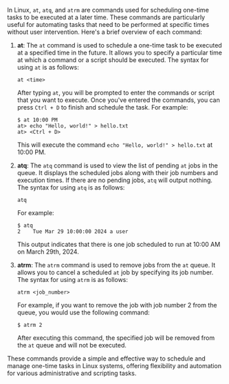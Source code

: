 In Linux, `at`, `atq`, and `atrm` are commands used for scheduling one-time tasks to be executed at a later time. These commands are particularly useful for automating tasks that need to be performed at specific times without user intervention. Here's a brief overview of each command:

1. **at**: The `at` command is used to schedule a one-time task to be executed at a specified time in the future. It allows you to specify a particular time at which a command or a script should be executed. The syntax for using `at` is as follows:

    ```
    at <time>
    ```

    After typing `at`, you will be prompted to enter the commands or script that you want to execute. Once you've entered the commands, you can press `Ctrl + D` to finish and schedule the task. For example:

    ```
    $ at 10:00 PM
    at> echo "Hello, world!" > hello.txt
    at> <Ctrl + D>
    ```

    This will execute the command `echo "Hello, world!" > hello.txt` at 10:00 PM.

2. **atq**: The `atq` command is used to view the list of pending `at` jobs in the queue. It displays the scheduled jobs along with their job numbers and execution times. If there are no pending jobs, `atq` will output nothing. The syntax for using `atq` is as follows:

    ```
    atq
    ```

    For example:

    ```
    $ atq
    2    Tue Mar 29 10:00:00 2024 a user
    ```

    This output indicates that there is one job scheduled to run at 10:00 AM on March 29th, 2024.

3. **atrm**: The `atrm` command is used to remove jobs from the `at` queue. It allows you to cancel a scheduled `at` job by specifying its job number. The syntax for using `atrm` is as follows:

    ```
    atrm <job_number>
    ```

    For example, if you want to remove the job with job number 2 from the queue, you would use the following command:

    ```
    $ atrm 2
    ```

    After executing this command, the specified job will be removed from the `at` queue and will not be executed.

These commands provide a simple and effective way to schedule and manage one-time tasks in Linux systems, offering flexibility and automation for various administrative and scripting tasks.